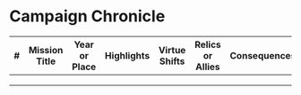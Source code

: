 # Campaign Chronicle

| # | Mission Title | Year or Place | Highlights | Virtue Shifts | Relics or Allies | Consequences |
|---|---------------|---------------|------------|----------------|------------------|--------------|
|   |               |               |            |                |                  |              |
|   |               |               |            |                |                  |              |
|   |               |               |            |                |                  |              |
